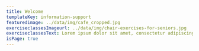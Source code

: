 ```yaml
---
title: Welcome
templateKey: information-support
featuredimage: ../data/img/cafe_cropped.jpg
exerciseclassesImageurl: ../data/img/chair-exercises-for-seniors.jpg
exerciseclassesText: Lorem ipsum dolor sit amet, consectetur adipiscing elit. Mauris tristique vulputate orci, a pretium dolor varius non. Donec eget aliquam purus, sed scelerisque elit.\rMaecenas nulla neque, consectetur hendrerit blandit a, rutrum vitae diam. Maecenas non aliquam ante. Nulla id placerat lorem.
isPage: true
---
```

